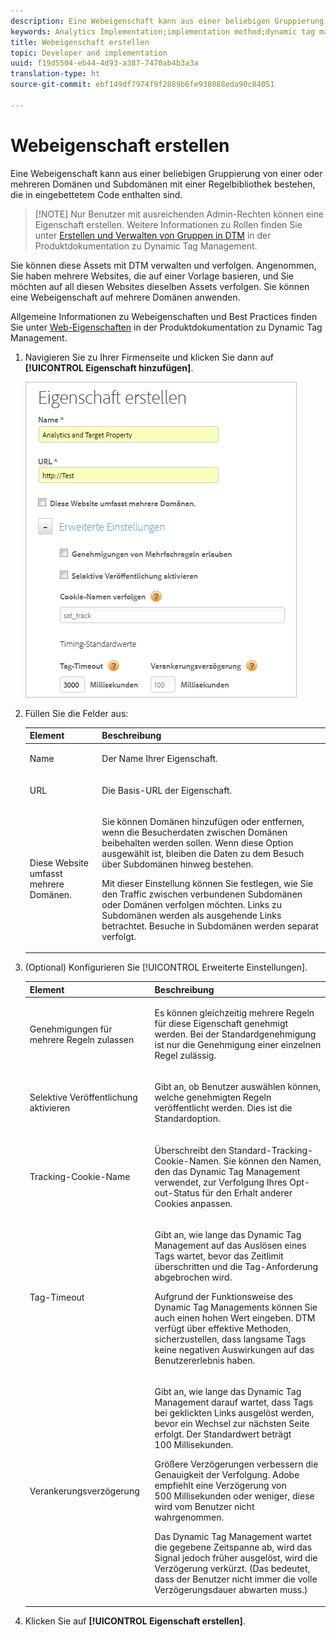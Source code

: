 ```yaml
---
description: Eine Webeigenschaft kann aus einer beliebigen Gruppierung von einer oder mehreren Domänen und Subdomänen mit einer Regelbibliothek bestehen, die in eingebettetem Code enthalten sind.
keywords: Analytics Implementation;implementation method;dynamic tag management;dtm;web property;property
title: Webeigenschaft erstellen
topic: Developer and implementation
uuid: f19d5504-eb44-4d93-a387-7470ab4b3a3a
translation-type: ht
source-git-commit: ebf149df7974f9f2889b6fe938088eda90c84051

---
```



# Webeigenschaft erstellen

Eine Webeigenschaft kann aus einer beliebigen Gruppierung von einer oder mehreren Domänen und Subdomänen mit einer Regelbibliothek bestehen, die in eingebettetem Code enthalten sind.

> [!NOTE] Nur Benutzer mit ausreichenden Admin-Rechten können eine Eigenschaft erstellen. Weitere Informationen zu Rollen finden Sie unter [Erstellen und Verwalten von Gruppen in DTM](https://marketing.adobe.com/resources/help/de_DE/dtm/groups.html) in der Produktdokumentation zu Dynamic Tag Management.

Sie können diese Assets mit DTM verwalten und verfolgen. Angenommen, Sie haben mehrere Websites, die auf einer Vorlage basieren, und Sie möchten auf all diesen Websites dieselben Assets verfolgen. Sie können eine Webeigenschaft auf mehrere Domänen anwenden.

Allgemeine Informationen zu Webeigenschaften und Best Practices finden Sie unter [Web-Eigenschaften](https://marketing.adobe.com/resources/help/de_DE/dtm/web_property.html) in der Produktdokumentation zu Dynamic Tag Management.

1. Navigieren Sie zu Ihrer Firmenseite und klicken Sie dann auf **[!UICONTROL Eigenschaft hinzufügen]**.

   ![](assets/dtm-create-web-property.png)

1. Füllen Sie die Felder aus:

   <table id="table_376D72251C4D4C4CA878D10C18D2532C"> 
    <thead> 
    <tr> 
    <th colname="col1" class="entry"> Element </th> 
    <th colname="col2" class="entry"> Beschreibung </th> 
    </tr> 
    </thead>
    <tbody> 
    <tr> 
    <td colname="col1"> <span class="uicontrol"> Name</span> </td> 
    <td colname="col2"> <p>Der Name Ihrer Eigenschaft. </p> </td> 
    </tr> 
    <tr> 
    <td colname="col1"> <span class="uicontrol"> URL</span> </td> 
    <td colname="col2"> <p>Die Basis-URL der Eigenschaft. </p> </td> 
    </tr> 
    <tr> 
    <td colname="col1"> <span class="uicontrol">Diese Website umfasst mehrere Domänen. </span> </td> 
    <td colname="col2"> <p>Sie können Domänen hinzufügen oder entfernen, wenn die Besucherdaten zwischen Domänen beibehalten werden sollen. Wenn diese Option ausgewählt ist, bleiben die Daten zu dem Besuch über Subdomänen hinweg bestehen. </p> <p>Mit dieser Einstellung können Sie festlegen, wie Sie den Traffic zwischen verbundenen Subdomänen oder Domänen verfolgen möchten. Links zu Subdomänen werden als ausgehende Links betrachtet. Besuche in Subdomänen werden separat verfolgt. </p> </td> 
    </tr> 
    </tbody> 
    </table>

1. (Optional) Konfigurieren Sie [!UICONTROL Erweiterte Einstellungen].

   <table id="table_6E687FBE6ACC4301BCCD837F4DCBB9C9"> 
    <thead> 
    <tr> 
    <th colname="col1" class="entry"> Element </th> 
    <th colname="col2" class="entry"> Beschreibung </th> 
    </tr> 
    </thead>
    <tbody> 
    <tr> 
    <td colname="col1"> <span class="uicontrol"> Genehmigungen für mehrere Regeln zulassen</span> </td> 
    <td colname="col2"> <p>Es können gleichzeitig mehrere Regeln für diese Eigenschaft genehmigt werden. Bei der Standardgenehmigung ist nur die Genehmigung einer einzelnen Regel zulässig. </p> </td> 
    </tr> 
    <tr> 
    <td colname="col1"> <span class="uicontrol"> Selektive Veröffentlichung aktivieren</span> </td> 
    <td colname="col2"> <p>Gibt an, ob Benutzer auswählen können, welche genehmigten Regeln veröffentlicht werden. Dies ist die Standardoption. </p> </td> 
    </tr> 
    <tr> 
    <td colname="col1"> <span class="uicontrol"> Tracking-Cookie-Name</span> </td> 
    <td colname="col2"> <p>Überschreibt den Standard-Tracking-Cookie-Namen. Sie können den Namen, den das Dynamic Tag Management verwendet, zur Verfolgung Ihres Opt-out-Status für den Erhalt anderer Cookies anpassen. </p> </td> 
    </tr> 
    <tr> 
    <td colname="col1"> <span class="uicontrol"> Tag-Timeout</span> </td> 
    <td colname="col2"> <p>Gibt an, wie lange das Dynamic Tag Management auf das Auslösen eines Tags wartet, bevor das Zeitlimit überschritten und die Tag-Anforderung abgebrochen wird. </p> <p> Aufgrund der Funktionsweise des Dynamic Tag Managements können Sie auch einen hohen Wert eingeben. DTM verfügt über effektive Methoden, sicherzustellen, dass langsame Tags keine negativen Auswirkungen auf das Benutzererlebnis haben. </p> </td> 
    </tr> 
    <tr> 
    <td colname="col1"> <span class="uicontrol"> Verankerungsverzögerung</span> </td> 
    <td colname="col2"> <p>Gibt an, wie lange das Dynamic Tag Management darauf wartet, dass Tags bei geklickten Links ausgelöst werden, bevor ein Wechsel zur nächsten Seite erfolgt. Der Standardwert beträgt 100 Millisekunden. </p> <p>Größere Verzögerungen verbessern die Genauigkeit der Verfolgung. Adobe empfiehlt eine Verzögerung von 500 Millisekunden oder weniger, diese wird vom Benutzer nicht wahrgenommen. </p> <p>Das Dynamic Tag Management wartet die gegebene Zeitspanne ab, wird das Signal jedoch früher ausgelöst, wird die Verzögerung verkürzt. (Das bedeutet, dass der Benutzer nicht immer die volle Verzögerungsdauer abwarten muss.) </p> </td> 
    </tr> 
    </tbody> 
    </table>

1. Klicken Sie auf **[!UICONTROL Eigenschaft erstellen]**.
